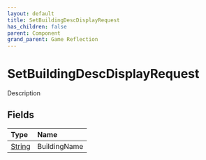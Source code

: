 ```yaml
---
layout: default
title: SetBuildingDescDisplayRequest
has_children: false
parent: Component
grand_parent: Game Reflection
---
```

# SetBuildingDescDisplayRequest
Description 

## Fields
| Type | Name |
|:-------------|:--------------|
| [String](/game-reflection/components/string.md) | BuildingName |

